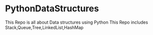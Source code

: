 # PythonDataStructures
This Repo is all about Data structures using Python
This Repo includes Stack,Queue,Tree,LinkedList,HashMap
